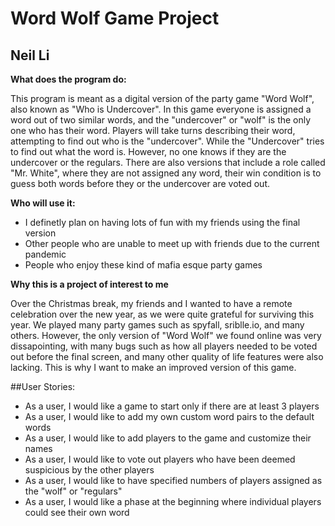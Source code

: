 # Word Wolf Game Project

## Neil Li

**What does the program do:**

This program is meant as a digital version of the party game "Word Wolf", also known as
"Who is Undercover". In this game everyone is assigned a word out of two similar words, and
the "undercover" or "wolf" is the only one who has their word. Players will take turns
describing their word, attempting to find out who is the "undercover". While the "Undercover"
tries to find out what the word is. However, no one knows if they are the undercover or the regulars. 
There are also versions that include a role called "Mr. White", where they are not assigned any word,
their win condition is to guess both words before they or the undercover are voted out.

**Who will use it:**

- I definetly plan on having lots of fun with my friends using the final version
- Other people who are unable to meet up with friends due to the current pandemic
- People who enjoy these kind of mafia esque party games

**Why this is a project of interest to me**

Over the Christmas break, my friends and I wanted to have a remote celebration over the new year, as we
were quite grateful for surviving this year. We played many party games such as spyfall, sriblle.io, and
many others. However, the only version of "Word Wolf" we found online was very dissapointing, with many bugs
such as how all players needed to be voted out before the final screen, and many other quality of life features
were also lacking. This is why I want to make an improved version of this game.

##User Stories:

- As a user, I would like a game to start only if there are at least 3 players
- As a user, I would like to add my own custom word pairs to the default words
- As a user, I would like to add players to the game and customize their names
- As a user, I would like to vote out players who have been deemed suspicious by the other players
- As a user, I would like to have specified numbers of players assigned as the "wolf" or "regulars"
- As a user, I would like a phase at the beginning where individual players could see their own word